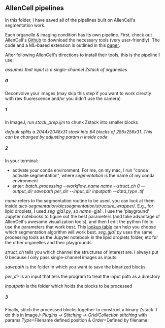 ## AllenCell pipelines

In this folder, I have saved all of the pipelines built on AllenCell's segmentation work.

Each organelle & imaging condition has its own pipeline. First, check out AllenCell's [Github](https://github.com/AllenCell/aics-segmentation) to download the necessary tools (very user-friendly). The code and a ML-based extension is outlined in this [paper](https://www.biorxiv.org/content/10.1101/491035v2). 

After following AllenCell's directions to install their tools, this is the pipeline I use: 

*assumes that input is a single-channel Zstack of organelles*

##### 0
Deconvolve your images (may skip this step if you want to work directly with raw fluorescence and/or you didn't use the camera)

##### 1
In ImageJ, run *stack_prep.ijm* to chunk Zstack into smaller blocks
   
   *default splits a 2044x2048x31 stack into 64 blocks of 256x256x31. This can be changed by adjusting param n inside code*
   
##### 2
In your terminal: 
   - activate your conda environment. For me, on my mac, I run "conda activate segmentation", where *segmentation* is the name of my conda environment
   - enter: *batch_processing --workflow_name name --struct_ch 0 --output_dir savepath per_dir --input_dir inputpath --data_type .tif*
   
   *name* refers to the segmentation routine to be used. you can look at them inside *aics-segmentation/aicssegmentation/structure_wrapper/*. E.g., for lipid droplets, I used *seg_gja1.py*, so *name*=gja1 . I use the 'playground' Jupyter notebooks to figure out the best parameters (and take advantage of AllenCell's awesome visualization tools), and then I edit the python file to use the parameters that work best. This [lookup table](https://www.allencell.org/segmenter.html#lookup-table) can help you choose which segmentation algorithm will work best. *seg_gja1.py* uses the same processing tools as the Jupyter notebook in the lipid droplets folder, etc for the other organelles and their playgrounds. 
   
   *struct_ch* tells you which channel the structures of interest are. I always put 0 because I only pass single-channel images as inputs. 
   
   *savepath* is the folder in which you want to save the binarized blocks
   
   *per_dir* is an input that tells the program to treat the input path as a directory
   
   *inputpath* is the folder which holds the blocks to be processed

##### 3
Finally, stitch the processed blocks together to construct a binary Zstack. 
  I do this in ImageJ: 
  *Plugins -> Stitching -> Grid/Collection stitching* with params *Type*=Filename defined position & *Order*=Defined by filename
  

